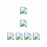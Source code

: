 
<p align="center">
  <!-- LeetCode Card -->
  <a href="https://leetcode.com/theanshumaangupta/">
    <img src="https://leetcard.jacoblin.cool/theanshumaangupta?theme=dark&font=Baloo&ext=heatmap" />
  </a>
</p>


<p align="center">
  <a href="https://www.hackerrank.com/theanshumangupta">
    <img src="https://img.shields.io/badge/HackerRank-Profile-2EC866?style=for-the-badge&logo=HackerRank&logoColor=white" />
  </a>
</p>

<p align="center">
  <img src="https://img.shields.io/badge/Problems%20Solved-132+-brightgreen?style=for-the-badge" />
  <img src="https://img.shields.io/badge/Problem%20Solving-Gold-ffca28?style=for-the-badge" />
  <img src="https://img.shields.io/badge/Python-Expert-306998?style=for-the-badge&logo=python&logoColor=white" />
  <img src="https://img.shields.io/badge/SQL-Intermediate-4479A1?style=for-the-badge&logo=mysql&logoColor=white" />
</p>


  <!-- <p align="center"><img alt="Coding" width="100%" height="auto"  src="https://media.giphy.com/media/3o72F7RrTPW6jymXew/giphy.gif"></p> -->
 
